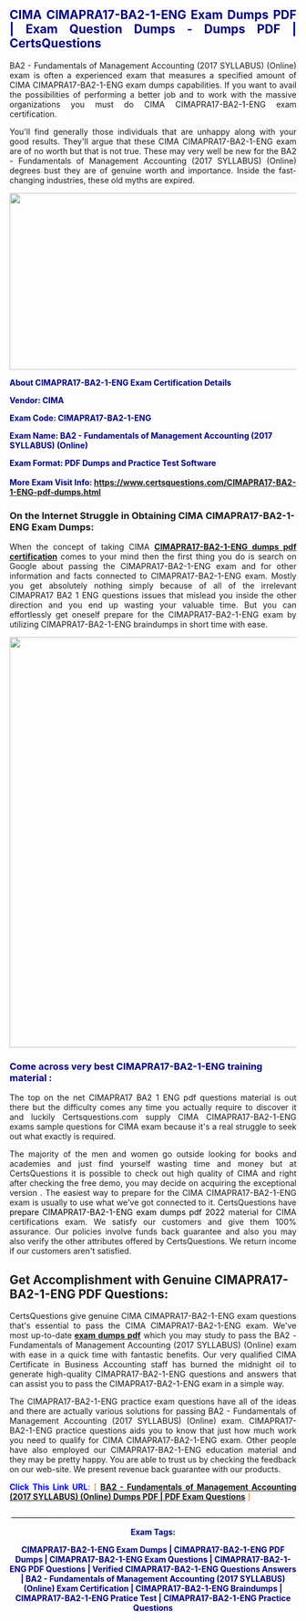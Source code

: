 <h2 style="text-align: justify;"><span style="color: #000080;">CIMA CIMAPRA17-BA2-1-ENG Exam Dumps PDF | Exam Question Dumps - Dumps PDF | CertsQuestions</span></h2>
<p style="text-align: justify;">BA2 - Fundamentals of Management Accounting (2017 SYLLABUS) (Online) exam is often a experienced exam that measures a specified amount of CIMA  CIMAPRA17-BA2-1-ENG exam dumps capabilities. If you want to avail the possibilities of performing a better job and to work with the massive organizations you must do CIMA CIMAPRA17-BA2-1-ENG exam certification.</p>
<p style="text-align: justify;">You'll find generally those individuals that are unhappy along with your good results. They'll argue that these CIMA  CIMAPRA17-BA2-1-ENG exam are of no worth but that is not true. These may very well be new for the BA2 - Fundamentals of Management Accounting (2017 SYLLABUS) (Online) degrees bust they are of genuine worth and importance. Inside the fast-changing industries, these old myths are expired.</p>
<p><img style="display: block; margin-left: auto; margin-right: auto;" src="https://i.imgur.com/eaP4ae9.png" width="840" height="310" /></p>
<p><span style="color: #000080;"><strong>About CIMAPRA17-BA2-1-ENG Exam Certification Details</strong></span></p>
<p><span style="color: #000080;"><strong>Vendor: CIMA<br /></strong></span></p>
<p><span style="color: #000080;"><strong>Exam Code: CIMAPRA17-BA2-1-ENG</strong></span></p>
<p><span style="color: #000080;"><strong>Exam Name: BA2 - Fundamentals of Management Accounting (2017 SYLLABUS) (Online)</strong></span></p>
<p><span style="color: #000080;"><strong>Exam Format: PDF Dumps and Practice Test Software<br /><br />More Exam Visit Info: <span style="color: #ff6600;"><a href="https://www.certsquestions.com/CIMAPRA17-BA2-1-ENG-pdf-dumps.html">https://www.certsquestions.com/CIMAPRA17-BA2-1-ENG-pdf-dumps.html</a></span></strong></span></p>
<h3>On the Internet Struggle in Obtaining CIMA CIMAPRA17-BA2-1-ENG Exam Dumps:</h3>
<p style="text-align: justify;">When the concept of taking CIMA <a href="https://www.certsquestions.com/CIMAPRA17-BA2-1-ENG-pdf-dumps.html"><strong> CIMAPRA17-BA2-1-ENG dumps pdf certification</strong></a> comes to your mind then the first thing you do is search on Google about passing the CIMAPRA17-BA2-1-ENG exam and for other information and facts connected to CIMAPRA17-BA2-1-ENG exam. Mostly you get absolutely nothing simply because of all of the irrelevant CIMAPRA17 BA2 1 ENG questions issues that mislead you inside the other direction and you end up wasting your valuable time. But you can effortlessly get oneself prepare for the CIMAPRA17-BA2-1-ENG exam by utilizing CIMAPRA17-BA2-1-ENG braindumps in short time with ease.</p>
<p><a href="https://www.certsquestions.com/CIMAPRA17-BA2-1-ENG-pdf-dumps.html"><img style="display: block; margin-left: auto; margin-right: auto;" src="https://i.imgur.com/pxhoKQ2.png" width="720" /></a></p>
<h3><span style="color: #000080;">Come across very best  CIMAPRA17-BA2-1-ENG training material :</span></h3>
<p style="text-align: justify;">The top on the net CIMAPRA17 BA2 1 ENG pdf questions material is out there but the difficulty comes any time you actually require to discover it and luckily Certsquestions.com supply CIMA CIMAPRA17-BA2-1-ENG exams sample questions for CIMA  exam because it's a real struggle to seek out what exactly is required.</p>
<p style="text-align: justify;">The majority of the men and women go outside looking for books and academies and just find yourself wasting time and money but at CertsQuestions it is possible to check out high quality of CIMA  and right after checking the free demo, you may decide on acquiring the exceptional version . The easiest way to prepare for the CIMA CIMAPRA17-BA2-1-ENG exam is usually to use what we've got connected to it. CertsQuestions have <span style="color: #000000;">prepare CIMAPRA17-BA2-1-ENG exam dumps pdf 2022</span> material for CIMA certifications exam. We satisfy our customers and give them 100% assurance. Our policies involve funds back guarantee and also you may also verify the other attributes offered by CertsQuestions. We return income if our customers aren't satisfied.</p>
<h2>Get Accomplishment with Genuine CIMAPRA17-BA2-1-ENG PDF Questions:</h2>
<p style="text-align: justify;">CertsQuestions give genuine CIMA CIMAPRA17-BA2-1-ENG exam questions that's essential to pass the CIMA  CIMAPRA17-BA2-1-ENG exam. We've most up-to-date<strong>&nbsp;<a href="https://www.certsquestions.com/">exam dumps pdf</a></strong>&nbsp;which you may study to pass the BA2 - Fundamentals of Management Accounting (2017 SYLLABUS) (Online) exam with ease in a quick time with fantastic benefits. Our very qualified CIMA Certificate in Business Accounting staff has burned the midnight oil to generate high-quality CIMAPRA17-BA2-1-ENG questions and answers that can assist you to pass the CIMAPRA17-BA2-1-ENG exam in a simple way.</p>
<p style="text-align: justify;">The CIMAPRA17-BA2-1-ENG practice exam questions have all of the ideas and there are actually various solutions for passing BA2 - Fundamentals of Management Accounting (2017 SYLLABUS) (Online) exam. CIMAPRA17-BA2-1-ENG practice questions aids you to know that just how much work you need to qualify for CIMA  CIMAPRA17-BA2-1-ENG exam. Other people have also employed our CIMAPRA17-BA2-1-ENG education material and they may be pretty happy. You are able to trust us by checking the feedback on our web-site. We present revenue back guarantee with our products.</p>
<p style="text-align: justify;"><span style="color: #0000ff;"><strong>Click This Link URL</strong>:</span> <span style="color: #ff6600;">[ <strong><a href="https://www.certsquestions.com/cima-certificate-in-business-accounting-certification.html">BA2 - Fundamentals of Management Accounting (2017 SYLLABUS) (Online) Dumps PDF | PDF Exam Questions</a></strong> ]</span></p>
<p style="text-align: center;">______________________________________________________________________________</p>
<p style="text-align: center;"><span style="color: #000080;"><strong>Exam Tags:</strong></span></p>
<p style="text-align: center;"><span style="color: #000080;"><strong>CIMAPRA17-BA2-1-ENG Exam Dumps | CIMAPRA17-BA2-1-ENG PDF Dumps | CIMAPRA17-BA2-1-ENG Exam Questions | CIMAPRA17-BA2-1-ENG PDF Questions | Verified CIMAPRA17-BA2-1-ENG Questions Answers | BA2 - Fundamentals of Management Accounting (2017 SYLLABUS) (Online) Exam Certification | CIMAPRA17-BA2-1-ENG Braindumps | CIMAPRA17-BA2-1-ENG Pratice Test | CIMAPRA17-BA2-1-ENG Practice Questions</strong></span></p>
